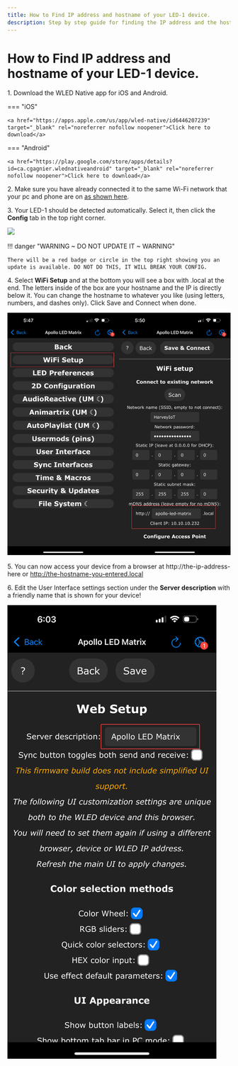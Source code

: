 ```yaml
---
title: How to Find IP address and hostname of your LED-1 device.
description: Step by step guide for finding the IP address and the hostname of your LED-1 device.
---
```

# How to Find IP address and hostname of your LED-1 device.

1\. Download the WLED Native app for iOS and Android.

=== "iOS"

    <a href="https://apps.apple.com/us/app/wled-native/id6446207239" target="_blank" rel="noreferrer nofollow noopener">Click here to download</a>

=== "Android"

    <a href="https://play.google.com/store/apps/details?id=ca.cgagnier.wlednativeandroid" target="_blank" rel="noreferrer nofollow noopener">Click here to download</a>

2\. Make sure you have already connected it to the same Wi-Fi network that your pc and phone are on <a href="https://wiki.apolloautomation.com/products/m1/setup/getting-started-m1/#connect-to-wi-fi" target="_blank" rel="noreferrer nofollow noopener">as shown here</a>.

3\. Your LED-1 should be detected automatically. Select it, then click the **Config** tab in the top right corner.

![](../../../assets/m-1-find-ip-hostname-gif.webp)

!!! danger "WARNING ~ DO NOT UPDATE IT ~ WARNING"

    There will be a red badge or circle in the top right showing you an update is available. DO NOT DO THIS, IT WILL BREAK YOUR CONFIG.

4\. Select **WiFi Setup** and at the bottom you will see a box with .local at the end. The letters inside of the box are your hostname and the IP is directly below it. You can change the hostname to whatever you like (using letters, numbers, and dashes only). Click Save and Connect when done.

![](../../../assets/m-1-wled-native-combined-wifi-ip-hostname.png)

5\. You can now access your device from a browser at http://the-ip-address-here or http://the-hostname-you-entered.local

6\. Edit the User Interface settings section under the **Server description** with a friendly name that is shown for your device!

![](../../../assets/m-1-wled-native-app-server-description-name-change.png)